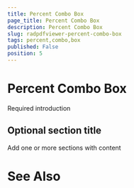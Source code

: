```yaml
---
title: Percent Combo Box
page_title: Percent Combo Box
description: Percent Combo Box
slug: radpdfviewer-percent-combo-box
tags: percent,combo,box
published: False
position: 5
---
```


# Percent Combo Box



Required introduction

## Optional section title

Add one or more sections with content

# See Also
